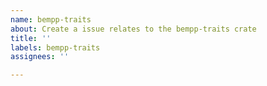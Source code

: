 ```yaml
---
name: bempp-traits
about: Create a issue relates to the bempp-traits crate
title: ''
labels: bempp-traits
assignees: ''

---
```




